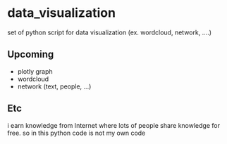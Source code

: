 # data_visualization
set of python script for data visualization (ex. wordcloud, network, ....)


## Upcoming
- plotly graph
- wordcloud
- network (text, people, ...)

## Etc
i earn knowledge from Internet where lots of people share knowledge for free.
so in this python code is not my own code
